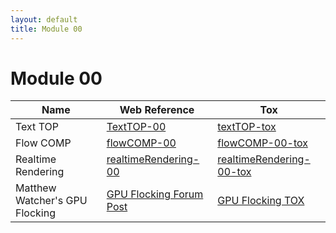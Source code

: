 ```yaml
---
layout: default
title: Module 00
---
```


# Module 00

Name | Web Reference | Tox
---|---|---|
Text TOP | [TextTOP-00](https://raganmd.github.io/touchdesigner-lesson-builder-alpha/pages/textTOP-00) | [textTOP-tox](https://github.com/raganmd/touchdesigner-lesson-builder-alpha/blob/main/tox/container_textTOP_00.tox?raw=true)
Flow COMP | [flowCOMP-00](https://raganmd.github.io/touchdesigner-lesson-builder-alpha/pages/flowCOMP-00) | [flowCOMP-00-tox](https://github.com/raganmd/touchdesigner-lesson-builder-alpha/blob/main/tox/container_flowCOMP_00.tox?raw=true) 
Realtime Rendering | [realtimeRendering-00](https://raganmd.github.io/touchdesigner-lesson-builder-alpha/pages/realtimeRendering-00) | [realtimeRendering-00-tox](https://github.com/raganmd/touchdesigner-lesson-builder-alpha/blob/main/tox/container_realtimeRendering_00.tox?raw=true) 
Matthew Watcher's GPU Flocking | [GPU Flocking Forum Post](https://forum.derivative.ca/t/flocking-boids-gpu/8037) | [GPU Flocking TOX](https://forum.derivative.ca/uploads/short-url/67KcC2Cmo8cvxAwzGlEHXCAABM4.tox)